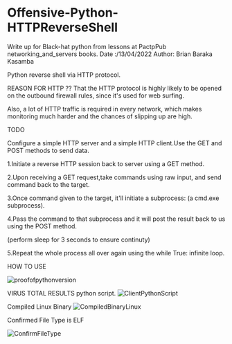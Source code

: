# Offensive-Python-HTTPReverseShell
Write up for Black-hat python from lessons at PactpPub networking_and_servers books.
Date :/13/04/2022 
Author: Brian Baraka Kasamba

Python reverse shell via HTTP protocol.

REASON FOR HTTP ?? That the HTTP protocol is highly likely to be opened on the outbound firewall rules,
since it's used for web surfing.

Also, a lot of HTTP traffic is required in every network, which makes monitoring much harder and the chances of  slipping up are high.

TODO

Configure a simple HTTP server and a simple HTTP client.Use the GET and POST methods to send data.

1.Initiate a reverse HTTP session back to server using a GET method.

2.Upon receiving a GET request,take commands using raw input, and send command back to the target.

3.Once command given to the target, it'll initiate a subprocess: (a cmd.exe subprocess).

4.Pass the command to that subprocess and it will post the result back to us using the POST method.

(perform sleep for 3 seconds to ensure continuty)

5.Repeat the whole process all over again using the while True: infinite loop.

HOW TO USE


![proofofpythonversion](https://user-images.githubusercontent.com/98221277/163725729-be3b8139-58d5-4e30-a050-944648c65889.gif)






VIRUS TOTAL RESULTS
python script.
![ClientPythonScript](https://user-images.githubusercontent.com/98221277/163320935-1539c5f2-e218-4712-95ae-37bc85c19308.png)



Compiled Linux Binary
![CompiledBinaryLinux](https://user-images.githubusercontent.com/98221277/163321156-636fcca6-107a-4870-b4dd-6c7c7ab6486f.png)






Confirmed File Type is ELF

![ConfirmFileType](https://user-images.githubusercontent.com/98221277/163321254-77072969-0475-419a-8b44-b44a213f602b.png)








